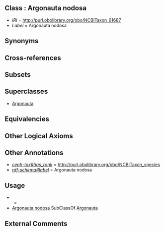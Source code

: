 
## Class : Argonauta nodosa

 * *IRI* = http://purl.obolibrary.org/obo/NCBITaxon_61687
 * *Label* = Argonauta nodosa

## Synonyms


## Cross-references


## Subsets


## Superclasses

 * [Argonauta](../../NCBITaxon/86/NCBITaxon_61686.md)

## Equivalencies


## Other Logical Axioms


## Other Annotations

 * *[ceph-tax#has_rank](../../ceph-tax#has/nk/ceph-tax#has_rank.md)* = http://purl.obolibrary.org/obo/NCBITaxon_species
 * *[rdf-schema#label](../../el/rdf-schema#label.md)* = Argonauta nodosa

## Usage

 * -
 * [Argonauta nodosa](../../NCBITaxon/87/NCBITaxon_61687.md) SubClassOf [Argonauta](../../NCBITaxon/86/NCBITaxon_61686.md)

## External Comments

